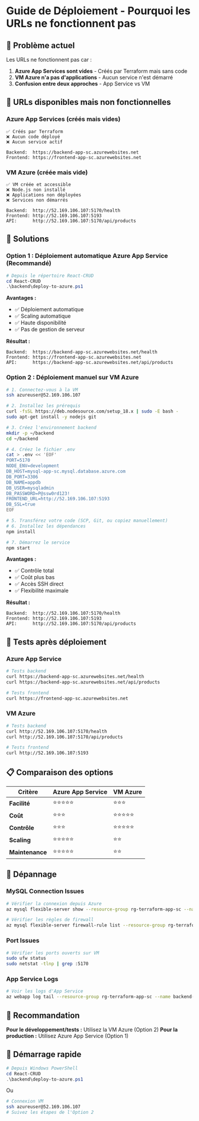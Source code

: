 # Guide de Déploiement - Pourquoi les URLs ne fonctionnent pas

## 🚨 Problème actuel

Les URLs ne fonctionnent pas car :

1. **Azure App Services sont vides** - Créés par Terraform mais sans code
2. **VM Azure n'a pas d'applications** - Aucun service n'est démarré
3. **Confusion entre deux approches** - App Service vs VM

## 🔗 URLs disponibles mais non fonctionnelles

### **Azure App Services (créés mais vides)**
```
✅ Créés par Terraform
❌ Aucun code déployé
❌ Aucun service actif

Backend:  https://backend-app-sc.azurewebsites.net
Frontend: https://frontend-app-sc.azurewebsites.net
```

### **VM Azure (créée mais vide)**
```
✅ VM créée et accessible
❌ Node.js non installé
❌ Applications non déployées
❌ Services non démarrés

Backend:  http://52.169.106.107:5170/health
Frontend: http://52.169.106.107:5193
API:      http://52.169.106.107:5170/api/products
```

## 🚀 Solutions

### **Option 1 : Déploiement automatique Azure App Service (Recommandé)**

```powershell
# Depuis le répertoire React-CRUD
cd React-CRUD
.\backend\deploy-to-azure.ps1
```

**Avantages :**
- ✅ Déploiement automatique
- ✅ Scaling automatique
- ✅ Haute disponibilité
- ✅ Pas de gestion de serveur

**Résultat :**
```
Backend:  https://backend-app-sc.azurewebsites.net/health
Frontend: https://frontend-app-sc.azurewebsites.net
API:      https://backend-app-sc.azurewebsites.net/api/products
```

### **Option 2 : Déploiement manuel sur VM Azure**

```bash
# 1. Connectez-vous à la VM
ssh azureuser@52.169.106.107

# 2. Installez les prérequis
curl -fsSL https://deb.nodesource.com/setup_18.x | sudo -E bash -
sudo apt-get install -y nodejs git

# 3. Créez l'environnement backend
mkdir -p ~/backend
cd ~/backend

# 4. Créez le fichier .env
cat > .env << 'EOF'
PORT=5170
NODE_ENV=development
DB_HOST=mysql-app-sc.mysql.database.azure.com
DB_PORT=3306
DB_NAME=appdb
DB_USER=mysqladmin
DB_PASSWORD=P@ssw0rd123!
FRONTEND_URL=http://52.169.106.107:5193
DB_SSL=true
EOF

# 5. Transférez votre code (SCP, Git, ou copiez manuellement)
# 6. Installez les dépendances
npm install

# 7. Démarrez le service
npm start
```

**Avantages :**
- ✅ Contrôle total
- ✅ Coût plus bas
- ✅ Accès SSH direct
- ✅ Flexibilité maximale

**Résultat :**
```
Backend:  http://52.169.106.107:5170/health
Frontend: http://52.169.106.107:5193
API:      http://52.169.106.107:5170/api/products
```

## 🧪 Tests après déploiement

### **Azure App Service**
```bash
# Tests backend
curl https://backend-app-sc.azurewebsites.net/health
curl https://backend-app-sc.azurewebsites.net/api/products

# Tests frontend
curl https://frontend-app-sc.azurewebsites.net
```

### **VM Azure**
```bash
# Tests backend
curl http://52.169.106.107:5170/health
curl http://52.169.106.107:5170/api/products

# Tests frontend
curl http://52.169.106.107:5193
```

## 📋 Comparaison des options

| Critère | Azure App Service | VM Azure |
|---------|-------------------|----------|
| **Facilité** | ⭐⭐⭐⭐⭐ | ⭐⭐⭐ |
| **Coût** | ⭐⭐⭐ | ⭐⭐⭐⭐⭐ |
| **Contrôle** | ⭐⭐⭐ | ⭐⭐⭐⭐⭐ |
| **Scaling** | ⭐⭐⭐⭐⭐ | ⭐⭐ |
| **Maintenance** | ⭐⭐⭐⭐⭐ | ⭐⭐ |

## 🔧 Dépannage

### **MySQL Connection Issues**
```bash
# Vérifier la connexion depuis Azure
az mysql flexible-server show --resource-group rg-terraform-app-sc --name mysql-app-sc

# Vérifier les règles de firewall
az mysql flexible-server firewall-rule list --resource-group rg-terraform-app-sc --server-name mysql-app-sc
```

### **Port Issues**
```bash
# Vérifier les ports ouverts sur VM
sudo ufw status
sudo netstat -tlnp | grep :5170
```

### **App Service Logs**
```bash
# Voir les logs d'App Service
az webapp log tail --resource-group rg-terraform-app-sc --name backend-app-sc
```

## 🎯 Recommandation

**Pour le développement/tests :** Utilisez la VM Azure (Option 2)
**Pour la production :** Utilisez Azure App Service (Option 1)

## 🚀 Démarrage rapide

```powershell
# Depuis Windows PowerShell
cd React-CRUD
.\backend\deploy-to-azure.ps1
```

Ou

```bash
# Connexion VM
ssh azureuser@52.169.106.107
# Suivez les étapes de l'Option 2
``` 